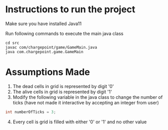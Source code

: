 
# Instructions to run the project
Make sure you have installed Java11

Run following commands to execute the main java class
```
cd src
javac com/chargepoint/game/GameMain.java
java com.chargepoint.game.GameMain
```

# Assumptions Made
1) The dead cells in grid is represented by digit '0'
2) The alive cells in grid is represented by digit '1'
3) Modify the following variable in the java class to change the number of ticks (have not made it interactive by accepting an integer from user)
```java
int numberOfTicks = 3;

```
4) Every cell is grid is filled with either '0' or '1' and no other value